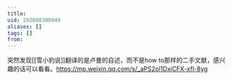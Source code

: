 ```yaml
---
title: 
uid: 202008300949
aliases: []
tags: []
from: 
---
```

突然发现[[雪小豹说]]翻译的是卢曼的自述，而不是how to那样的二手文献，感兴趣的话可以看看。https://mp.weixin.qq.com/s/_aPS2ol1DxiCFX-xfl-8yg